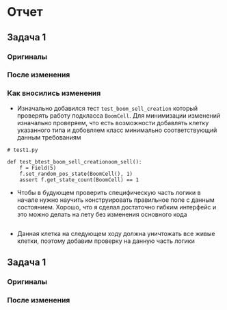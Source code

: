 # Отчет

## Задача 1

### Оригиналы

### После изменения

### Как вносились изменения

* Изначально добавился тест `test_boom_sell_creation` который проверять работу подкласса `BoomCell`. Для минимизации изменений
изначально проверяем, что есть возможности добавлять клетку указанного типа и добовляем класс минимально соответствующий данным требованиям

```
# test1.py

def test_btest_boom_sell_creationoom_sell():
    f = Field(5)
    f.set_random_pos_state(BoomCell(), 1)
    assert f.get_state_count(BoomCell) == 1
```

* Чтобы в будующем проверить специфическую часть логики в начале нужно научить конструировать правильное поле с данным состоянием.
Хорошо, что я сделал достаточно гибким интерфейс и это можно делать на лету без изменения основного кода

```

```

* Данная клетка на следующем ходу должна уничтожать все живые клетки, поэтому добавим проверку на данную часть логики


## Задача 1

### Оригиналы

### После изменения